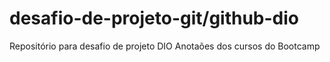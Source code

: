 # desafio-de-projeto-git/github-dio
Repositório para desafio de projeto DIO 
Anotaões dos cursos do Bootcamp 
